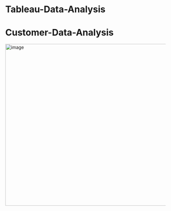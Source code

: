 # Tableau-Data-Analysis

# Customer-Data-Analysis

<img width="509" alt="image" src="https://user-images.githubusercontent.com/59803099/156837934-3b04d7a8-ac6d-418e-8025-9b8243fef79e.png">
